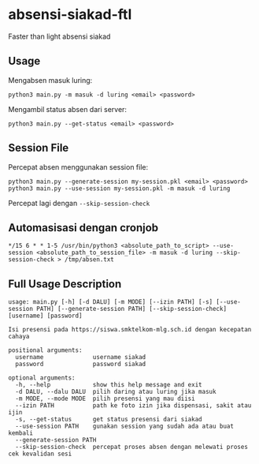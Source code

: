 # absensi-siakad-ftl
Faster than light absensi siakad

## Usage

Mengabsen masuk luring:
```
python3 main.py -m masuk -d luring <email> <password>
```

Mengambil status absen dari server:
```
python3 main.py --get-status <email> <password>
```

## Session File

Percepat absen menggunakan session file:
```
python3 main.py --generate-session my-session.pkl <email> <password>
python3 main.py --use-session my-session.pkl -m masuk -d luring
```

Percepat lagi dengan `--skip-session-check`

## Automasisasi dengan cronjob
```
*/15 6 * * 1-5 /usr/bin/python3 <absolute_path_to_script> --use-session <absolute_path_to_session_file> -m masuk -d luring --skip-session-check > /tmp/absen.txt
```

## Full Usage Description
```
usage: main.py [-h] [-d DALU] [-m MODE] [--izin PATH] [-s] [--use-session PATH] [--generate-session PATH] [--skip-session-check] [username] [password]

Isi presensi pada https://siswa.smktelkom-mlg.sch.id dengan kecepatan cahaya

positional arguments:
  username              username siakad
  password              password siakad

optional arguments:
  -h, --help            show this help message and exit
  -d DALU, --dalu DALU  pilih daring atau luring jika masuk
  -m MODE, --mode MODE  pilih presensi yang mau diisi
  --izin PATH           path ke foto izin jika dispensasi, sakit atau ijin
  -s, --get-status      get status presensi dari siakad
  --use-session PATH    gunakan session yang sudah ada atau buat kembali
  --generate-session PATH
  --skip-session-check  percepat proses absen dengan melewati proses cek kevalidan sesi
```
